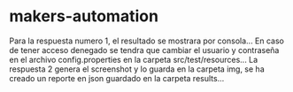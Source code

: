 # makers-automation

Para la respuesta numero 1, el resultado se mostrara por consola...
En caso de tener acceso denegado se tendra que cambiar el usuario y contraseña en el archivo config.properties en la carpeta src/test/resources...
La respuesta 2 genera el screenshot y lo guarda en la carpeta img, se ha creado un reporte en json guardado en la carpeta results...

